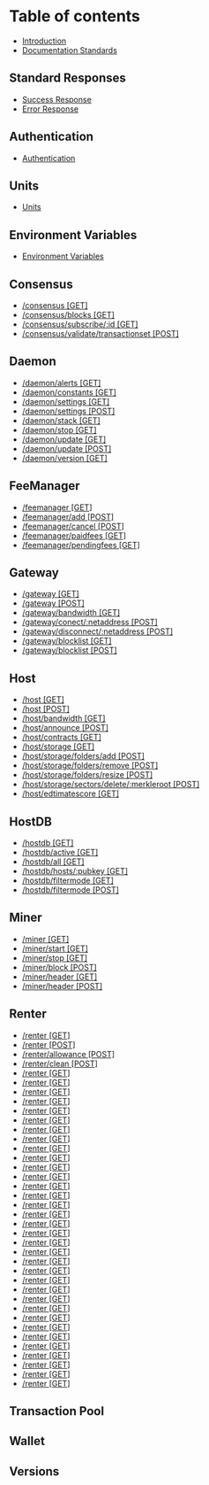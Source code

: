 # Table of contents

* [Introduction](README.md)
* [Documentation Standards](introduction/documentation-standards.md)

## Standard Responses
* [Success Response](standard-responses/success-response.md)
* [Error Response](standard-responses/error-response.md)

## Authentication
* [Authentication](authentication/authentication.md)

## Units
* [Units](units/units.md)

## Environment Variables
* [Environment Variables](environment-variables/environment-variables.md)

## Consensus
* [/consensus [GET]](consensus/consensus-get.md)
* [/consensus/blocks [GET]](consensus/consensus-blocks-get.md)
* [/consensus/subscribe/:id [GET]](consensus/consensussubscribe-id-get.md)
* [/consensus/validate/transactionset [POST]](consensus/consensus-validate-transactionset-post.md)

## Daemon
* [/daemon/alerts [GET]](daemon/daemon-alerts-get.md)
* [/daemon/constants [GET]](daemon/daemon-constants-get.md)
* [/daemon/settings [GET]](daemon/daemon-settings-get.md)
* [/daemon/settings [POST]](daemon/daemon-settings-post.md)
* [/daemon/stack [GET]](daemon/daemon-stack-get.md)
* [/daemon/stop [GET]](daemon/daemon-stop-get.md)
* [/daemon/update [GET]](daemon/daemon-update-get.md)
* [/daemon/update [POST]](daemon/daemon-update-post.md)
* [/daemon/version [GET]](daemon/daemon-version-get.md)

## FeeManager
* [/feemanager [GET]](feemanager/feemanager-get.md)
* [/feemanager/add [POST]](feemanager/feemanager-add-post.md)
* [/feemanager/cancel [POST]](feemanager/feemanager-cancel-post.md)
* [/feemanager/paidfees [GET]](feemanager/feemanager-paidfees-get.md)
* [/feemanager/pendingfees [GET]](feemanager/feemanager-pendingfees-get.md)

## Gateway
* [/gateway [GET]](gateway/gateway-get.md)
* [/gateway [POST]](gateway/gateway-post.md)
* [/gateway/bandwidth [GET]](gateway/gateway-bandwidth-get.md)
* [/gateway/conect/:netaddress [POST]](gateway/gateway-connect-netaddress-post.md)
* [/gateway/disconnect/:netaddress [POST]](gateway/gateway-disconnect-netaddress-post.md)
* [/gateway/blocklist [GET]](gateway/gateway-blocklist-get.md)
* [/gateway/blocklist [POST]](gateway/gateway-blocklist-post.md)

## Host
* [/host [GET]](host/host-get.md)
* [/host [POST]](host/host-post.md)
* [/host/bandwidth [GET]](host/host-bandwidth-get.md)
* [/host/announce [POST]](host/host-announce-post.md)
* [/host/contracts [GET]](host/host-contracts-get.md)
* [/host/storage [GET]](host/host-storage-get.md)
* [/host/storage/folders/add [POST]](host/host-storage-folders-add-post.md)
* [/host/storage/folders/remove [POST]](host/host-storage-folders-remove-post.md)
* [/host/storage/folders/resize [POST]](host/host-storage-folders-resize-post.md)
* [/host/storage/sectors/delete/:merkleroot [POST]](host/host-storage-sectors-delete-merkleroot.md)
* [/host/edtimatescore [GET]](host/host-estimatescore-get.md)

## HostDB
* [/hostdb [GET]](hostdb/hostdb-get.md)
* [/hostdb/active [GET]](hostdb/hostdb-active-get.md)
* [/hostdb/all [GET]](hostdb/hostdb-all-get.md)
* [/hostdb/hosts/:pubkey [GET]](hostdb/hostdb-hosts-pubkey-get.md)
* [/hostdb/filtermode [GET]](hostdb/hostdb-filtermode-get.md)
* [/hostdb/filtermode [POST]](hostdb/hostdb-filtermode-post.md)

## Miner
* [/miner [GET]](miner/miner-get.md)
* [/miner/start [GET]](miner/miner-start-get.md)
* [/miner/stop [GET]](miner/miner-stop-get.md)
* [/miner/block [POST]](miner/miner-block-post.md)
* [/miner/header [GET]](miner/miner-header-get.md)
* [/miner/header [POST]](miner/miner-header-post.md)

## Renter
* [/renter [GET]](renter/renter-get.md)
* [/renter [POST]](renter/renter-post.md)
* [/renter/allowance [POST]](renter/renter-allowance-post.md)
* [/renter/clean [POST]](renter/renter-clean-post.md)
* [/renter [GET]](renter/renter-get.md)
* [/renter [GET]](renter/renter-get.md)
* [/renter [GET]](renter/renter-get.md)
* [/renter [GET]](renter/renter-get.md)
* [/renter [GET]](renter/renter-get.md)
* [/renter [GET]](renter/renter-get.md)
* [/renter [GET]](renter/renter-get.md)
* [/renter [GET]](renter/renter-get.md)
* [/renter [GET]](renter/renter-get.md)
* [/renter [GET]](renter/renter-get.md)
* [/renter [GET]](renter/renter-get.md)
* [/renter [GET]](renter/renter-get.md)
* [/renter [GET]](renter/renter-get.md)
* [/renter [GET]](renter/renter-get.md)
* [/renter [GET]](renter/renter-get.md)
* [/renter [GET]](renter/renter-get.md)
* [/renter [GET]](renter/renter-get.md)
* [/renter [GET]](renter/renter-get.md)
* [/renter [GET]](renter/renter-get.md)
* [/renter [GET]](renter/renter-get.md)
* [/renter [GET]](renter/renter-get.md)
* [/renter [GET]](renter/renter-get.md)
* [/renter [GET]](renter/renter-get.md)
* [/renter [GET]](renter/renter-get.md)
* [/renter [GET]](renter/renter-get.md)
* [/renter [GET]](renter/renter-get.md)
* [/renter [GET]](renter/renter-get.md)
* [/renter [GET]](renter/renter-get.md)
* [/renter [GET]](renter/renter-get.md)
* [/renter [GET]](renter/renter-get.md)
* [/renter [GET]](renter/renter-get.md)
* [/renter [GET]](renter/renter-get.md)
* [/renter [GET]](renter/renter-get.md)
* [/renter [GET]](renter/renter-get.md)


## Transaction Pool

## Wallet

## Versions